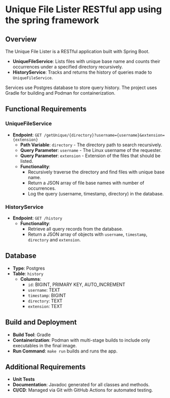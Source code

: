 # Unique File Lister RESTful app using the spring framework

## Overview
The Unique File Lister is a RESTful application built with Spring Boot.

- **UniqueFileService**: Lists files with unique base name and counts their occurrences under a specified directory recursively.
- **HistoryService**: Tracks and returns the history of queries made to `UniqueFileService`.

Services use Postgres database to store query history. The project uses Gradle for building and Podman for containerization.

## Functional Requirements

### UniqueFileService
- **Endpoint**: `GET /getUnique/{directory}?username={username}&extension={extension}`
  - **Path Variable**: `directory` - The directory path to search recursively.
  - **Query Parameter**: `username` - The Linux username of the requester.
  - **Query Parameter**: `extension` - Extension of the files that should be listed.
  - **Functionality**: 
    - Recursively traverse the directory and find files with unique base name.
    - Return a JSON array of file base names with number of occurrences.
    - Log the query (username, timestamp, directory) in the database.

### HistoryService
- **Endpoint**: `GET /history`
  - **Functionality**: 
    - Retrieve all query records from the database.
    - Return a JSON array of objects with `username`, `timestamp`, `directory` and `extension`.

## Database
- **Type**: Postgres
- **Table**: `history`
  - **Columns**:
    - `id`: BIGINT, PRIMARY KEY, AUTO_INCREMENT
    - `username`: TEXT
    - `timestamp`: BIGINT
    - `directory`: TEXT
    - `extension`: TEXT

## Build and Deployment
- **Build Tool**: Gradle
- **Containerization**: Podman with multi-stage builds to include only executables in the final image.
- **Run Command**: `make run` builds and runs the app.

## Additional Requirements
- **Unit Tests**
- **Documentation**: Javadoc generated for all classes and methods.
- **CI/CD**: Managed via Git with GitHub Actions for automated testing.